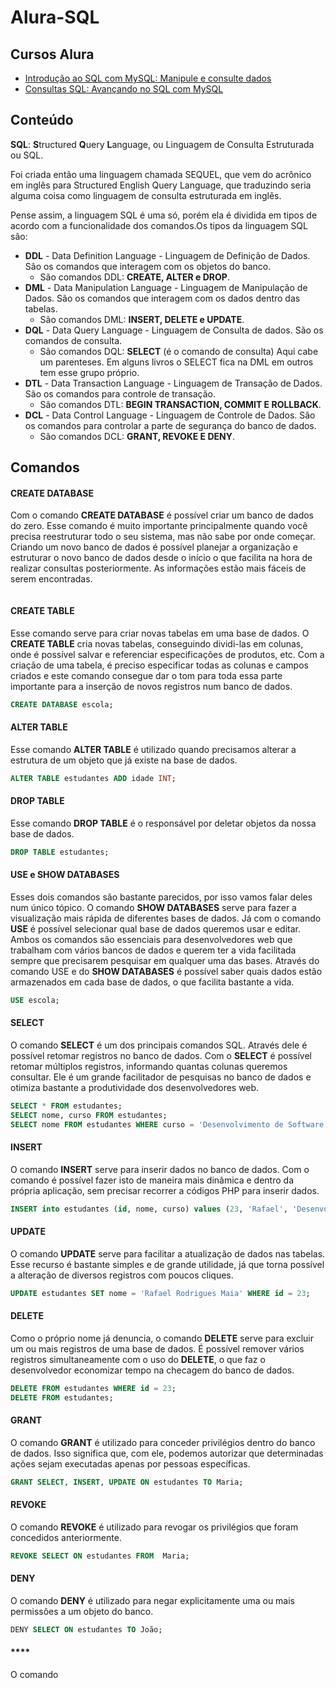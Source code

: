 # Alura-SQL

## Cursos Alura

- [Introdução ao SQL com MySQL: Manipule e consulte dados](https://cursos.alura.com.br/course/mysql-manipule-dados-com-sql)
- [Consultas SQL: Avançando no SQL com MySQL](https://cursos.alura.com.br/course/mysql-consultas-sql)

## Conteúdo

**SQL**: **S**tructured **Q**uery **L**anguage, ou Linguagem de Consulta Estruturada ou SQL.

<p>Foi criada então uma linguagem chamada SEQUEL, que vem do acrônico em inglês para Structured English Query Language, que traduzindo seria alguma coisa como linguagem de consulta estruturada em inglês.</p>
<p>Pense assim, a linguagem SQL é uma só, porém ela é dividida em tipos de acordo com a funcionalidade dos comandos.Os tipos da linguagem SQL são:</p>

- **DDL** - Data Definition Language - Linguagem de Definição de Dados. São os comandos que interagem com os objetos do banco.
  - São comandos DDL: **CREATE, ALTER e DROP**.
- **DML** - Data Manipulation Language - Linguagem de Manipulação de Dados. São os comandos que interagem com os dados dentro das tabelas.
  - São comandos DML: **INSERT, DELETE e UPDATE**.
- **DQL** - Data Query Language - Linguagem de Consulta de dados. São os comandos de consulta.
  - São comandos DQL: **SELECT** (é o comando de consulta)
    Aqui cabe um parenteses. Em alguns livros o SELECT fica na DML em outros tem esse grupo próprio.
- **DTL** - Data Transaction Language - Linguagem de Transação de Dados. São os comandos para controle de transação.
  - São comandos DTL: **BEGIN TRANSACTION, COMMIT E ROLLBACK**.
- **DCL** - Data Control Language - Linguagem de Controle de Dados. São os comandos para controlar a parte de segurança do banco de dados.
  - São comandos DCL: **GRANT, REVOKE E DENY**.

## Comandos

#### **CREATE DATABASE**
Com o comando **CREATE DATABASE** é possível criar um banco de dados do zero. Esse comando é muito importante principalmente quando você precisa reestruturar todo o seu sistema, mas não sabe por onde começar. Criando um novo banco de dados é possível planejar a organização e estruturar o novo banco de dados desde o início o que facilita na hora de realizar consultas posteriormente. As informações estão mais fáceis de serem encontradas.
~~~sql

~~~

#### **CREATE TABLE**
Esse comando serve para criar novas tabelas em uma base de dados. O **CREATE TABLE** cria novas tabelas, conseguindo dividi-las em colunas, onde é possível salvar e referenciar especificações de produtos, etc. Com a criação de uma tabela, é preciso especificar todas as colunas e campos criados e este comando consegue dar o tom para toda essa parte importante para a inserção de novos registros num banco de dados.
~~~sql
CREATE DATABASE escola;
~~~

#### **ALTER TABLE**
Esse  comando **ALTER TABLE** é utilizado quando precisamos alterar a estrutura de um objeto que já existe na base de dados.
~~~sql
ALTER TABLE estudantes ADD idade INT;
~~~

#### **DROP TABLE**
Esse  comando **DROP TABLE** é o responsável por deletar objetos da nossa base de dados.
~~~sql
DROP TABLE estudantes;
~~~

#### **USE e SHOW DATABASES**
Esses dois comandos são bastante parecidos, por isso vamos falar deles num único tópico. O comando **SHOW DATABASES** serve para fazer a visualização mais rápida de diferentes bases de dados. Já com o comando **USE** é possível selecionar qual base de dados queremos usar e editar. Ambos os comandos são essenciais para desenvolvedores web que trabalham com vários bancos de dados e querem ter a vida facilitada sempre que precisarem pesquisar em qualquer uma das bases. Através do comando USE e do **SHOW DATABASES** é possível saber quais dados estão armazenados em cada base de dados, o que facilita bastante a vida.
~~~sql
USE escola;
~~~

#### **SELECT**
O comando **SELECT** é um dos principais comandos SQL. Através dele é possível retomar registros no banco de dados. Com o **SELECT** é possível retomar múltiplos registros, informando quantas colunas queremos consultar. Ele é um grande facilitador de pesquisas no banco de dados e otimiza bastante a produtividade dos desenvolvedores web.
~~~sql
SELECT * FROM estudantes;
SELECT nome, curso FROM estudantes;
SELECT nome FROM estudantes WHERE curso = 'Desenvolvimento de Software';
~~~

#### **INSERT**
O comando **INSERT** serve para inserir dados no banco de dados. Com o comando é possível fazer isto de maneira mais dinâmica e dentro da própria aplicação, sem precisar recorrer a códigos PHP para inserir dados.
~~~sql
INSERT into estudantes (id, nome, curso) values (23, 'Rafael', 'Desenvolvimento de Software');
~~~

#### **UPDATE**
O comando **UPDATE** serve para facilitar a atualização de dados nas tabelas. Esse recurso é bastante simples e de grande utilidade, já que torna possível a alteração de diversos registros com poucos cliques.</p>
~~~sql
UPDATE estudantes SET nome = 'Rafael Rodrigues Maia' WHERE id = 23;
~~~

#### **DELETE**
Como o próprio nome já denuncia, o comando **DELETE** serve para excluir um ou mais registros de uma base de dados. É possível remover vários registros simultaneamente com o uso do **DELETE**, o que faz o desenvolvedor economizar tempo na checagem do banco de dados.
~~~sql
DELETE FROM estudantes WHERE id = 23;
DELETE FROM estudantes;
~~~

#### **GRANT**
O comando **GRANT** é utilizado para conceder privilégios dentro do banco de dados. Isso significa que, com ele, podemos autorizar que determinadas ações sejam executadas apenas por pessoas específicas.
~~~sql
GRANT SELECT, INSERT, UPDATE ON estudantes TO Maria;
~~~

#### **REVOKE**
O comando **REVOKE** é utilizado para revogar os privilégios que foram concedidos anteriormente.
~~~sql
REVOKE SELECT ON estudantes FROM  Maria;
~~~

#### **DENY**
O comando **DENY** é utilizado para negar explicitamente uma ou mais permissões a um objeto do banco.
~~~sql
DENY SELECT ON estudantes TO João;
~~~

#### ****
O comando 
~~~sql

~~~